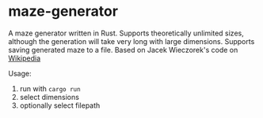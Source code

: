 # maze-generator
A maze generator written in Rust. Supports theoretically unlimited sizes, although the generation will take very long with large dimensions. Supports saving generated maze to a file. Based on Jacek Wieczorek's code on [Wikipedia](https://en.wikipedia.org/wiki/Maze_generation_algorithm)

Usage:
1. run with `cargo run`
2. select dimensions
3. optionally select filepath
